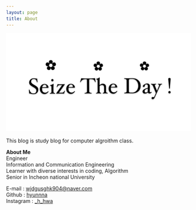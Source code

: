 ```yaml
---
layout: page
title: About
---
```


![seize](/seize.jpg/)

This blog is study blog for computer algroithm class.  

**About Me**  
Engineer  
Information and Communication Engineering  
Learner with diverse interests in coding, Algorithm  
Senior in Incheon national University  



E-mail : wjdgusghk904@naver.com  
Github : [hyunnna](https://github.com/hyunnna)  
Instagram : [_h_hwa](https://www.instagram.com/_h_hwa)  




